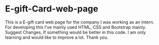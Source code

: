 # E-gift-Card-web-page
This is a E-gift card web page for the company I was working as an intern. 
For developing this I've mainly used HTML, CSS and Bootstrap mainly.
Suggest Changes, If something would be better in this code. I am only learning and would like to improve a lot.
Thank you.

